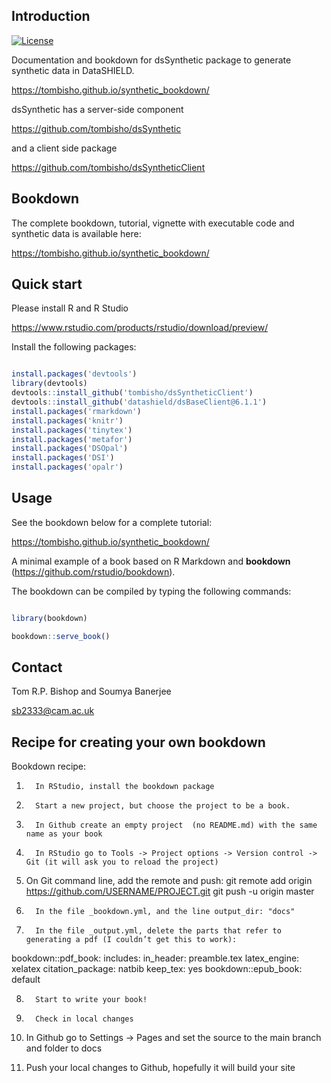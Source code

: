 ## Introduction


[![License](https://img.shields.io/badge/license-GPLv3-blue.svg)](https://www.gnu.org/licenses/gpl-3.0.html)


Documentation and bookdown for dsSynthetic package to generate synthetic data in DataSHIELD.

https://tombisho.github.io/synthetic_bookdown/


dsSynthetic has a server-side component

https://github.com/tombisho/dsSynthetic

and a client side package

https://github.com/tombisho/dsSyntheticClient


## Bookdown

The complete bookdown, tutorial, vignette with executable code and synthetic data is available here:

https://tombisho.github.io/synthetic_bookdown/



## Quick start

Please install R and R Studio 

   https://www.rstudio.com/products/rstudio/download/preview/


Install the following packages:


```r

install.packages('devtools')
library(devtools)
devtools::install_github('tombisho/dsSyntheticClient')
devtools::install_github('datashield/dsBaseClient@6.1.1')
install.packages('rmarkdown')
install.packages('knitr')
install.packages('tinytex')
install.packages('metafor')
install.packages('DSOpal')
install.packages('DSI')
install.packages('opalr')

```


## Usage

See the bookdown below for a complete tutorial:


https://tombisho.github.io/synthetic_bookdown/



A minimal example of a book based on R Markdown and **bookdown** (https://github.com/rstudio/bookdown). 

The bookdown can be compiled by typing the following commands:

  ```r 
  
  library(bookdown)

  bookdown::serve_book()
  
  ```


## Contact

Tom R.P. Bishop and Soumya Banerjee

sb2333@cam.ac.uk


## Recipe for creating your own bookdown

Bookdown recipe:

1.       In RStudio, install the bookdown package

2.       Start a new project, but choose the project to be a book.

3.       In Github create an empty project  (no README.md) with the same name as your book

4.       In RStudio go to Tools -> Project options -> Version control -> Git (it will ask you to reload the project)

5.  On Git command line, add the remote and push:
 git remote add origin https://github.com/USERNAME/PROJECT.git
git push -u origin master

6.       In the file _bookdown.yml, and the line output_dir: "docs"

7.       In the file _output.yml, delete the parts that refer to generating a pdf (I couldn’t get this to work):
 bookdown::pdf_book:
includes:
	in_header: preamble.tex
	latex_engine: xelatex
	citation_package: natbib
keep_tex: yes
bookdown::epub_book: default

8.       Start to write your book!

9.       Check in local changes

10.   In Github go to Settings -> Pages and set the source to the main branch and folder to docs

11.   Push your local changes to Github, hopefully it will build your site
